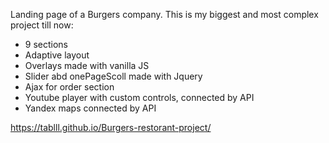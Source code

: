 Landing page of a Burgers company.
This is my biggest and most complex project till now:

- 9 sections
- Adaptive layout
- Overlays made with vanilla JS
- Slider abd onePageScoll made with Jquery
- Ajax for order section
- Youtube player with custom controls, connected by API 
- Yandex maps connected by API

https://tablll.github.io/Burgers-restorant-project/

